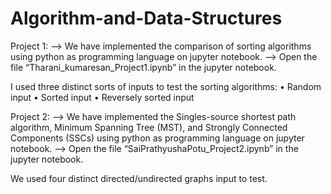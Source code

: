 # Algorithm-and-Data-Structures
Project 1:
--> We have implemented the comparison of sorting algorithms using 
python as programming language on jupyter notebook.
--> Open the file “Tharani_kumaresan_Project1.ipynb” in the 
jupyter notebook.

I used three distinct sorts of inputs to test the sorting algorithms:
• Random input
• Sorted input
• Reversely sorted input


Project 2:
--> We have implemented the Singles-source shortest path algorithm, Minimum Spanning Tree (MST), and Strongly Connected Components (SSCs) using 
python as programming language on jupyter notebook.
--> Open the file “SaiPrathyushaPotu_Project2.ipynb” in the 
jupyter notebook.

We used four distinct directed/undirected graphs input to test.
